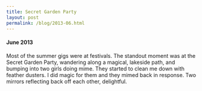 ```yaml
---
title: Secret Garden Party 
layout: post
permalink: /blog/2013-06.html
---
```


#### June 2013
Most of the summer gigs were at festivals. The standout moment was at the Secret Garden Party, wandering along a magical, lakeside path, and bumping into two girls doing mime. They started to clean me down with feather dusters. I did magic for them and they mimed back in response. Two mirrors reflecting back off each other, delightful.

